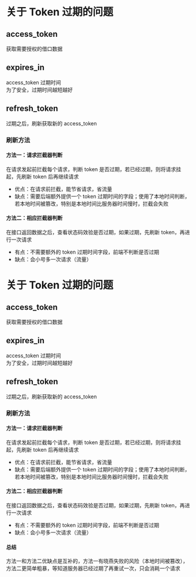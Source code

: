# 关于 Token 过期的问题

## access_token

获取需要授权的借口数据

## expires_in

access_token 过期时间  
为了安全，过期时间越短越好

## refresh_token

过期之后，刷新获取新的 access_token

### 刷新方法

#### 方法一：请求拦截器判断

在请求发起前拦截每个请求，判断 token 是否过期，若已经过期，则将请求挂起，先刷新 token 后再继续请求

- 优点：在请求前拦截，能节省请求，省流量
- 缺点：需要后端额外提供一个 token 过期时间的字段；使用了本地时间判断，若本地时间被篡改，特别是本地时间比服务器时间慢时，拦截会失败

#### 方法二：相应拦截器判断

在接口返回数据之后，查看状态码效验是否过期，如果过期，先刷新 token，再进行一次请求

- 有点：不需要额外的 token 过期时间字段，前端不判断是否过期
- 缺点：会小号多一次请求（流量）

# 关于 Token 过期的问题

## access_token

获取需要授权的借口数据

## expires_in

access_token 过期时间  
为了安全，过期时间越短越好

## refresh_token

过期之后，刷新获取新的 access_token

### 刷新方法

#### 方法一：请求拦截器判断

在请求发起前拦截每个请求，判断 token 是否过期，若已经过期，则将请求挂起，先刷新 token 后再继续请求

- 优点：在请求前拦截，能节省请求，省流量
- 缺点：需要后端额外提供一个 token 过期时间的字段；使用了本地时间判断，若本地时间被篡改，特别是本地时间比服务器时间慢时，拦截会失败

#### 方法二：相应拦截器判断

在接口返回数据之后，查看状态码效验是否过期，如果过期，先刷新 token，再进行一次请求

- 有点：不需要额外的 token 过期时间字段，前端不判断是否过期
- 缺点：会小号多一次请求（流量）

#### 总结

方法一和方法二优缺点是互补的，方法一有晓燕失败的风险（本地时间被篡改），方法二更简单粗暴，等知道服务器已经过期了再重试一次，只会消耗一个请求

